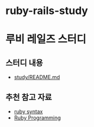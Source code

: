 # ruby-rails-study

# 루비 레일즈 스터디

## 스터디 내용

- [study/README.md](./study/README.md)

## 추천 참고 자료

- [ruby syntax](https://ruby-doc.org/docs/ruby-doc-bundle/Manual/man-1.4/syntax.html)
- [Ruby Programming](https://en.wikibooks.org/wiki/Ruby_Programming)
